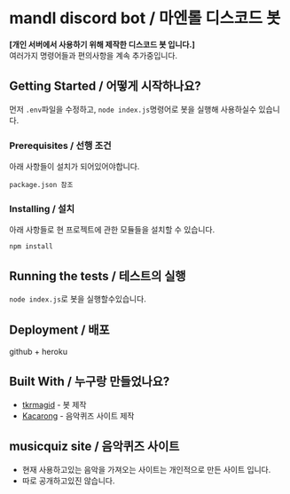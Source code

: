 # mandl discord bot / 마엔롤 디스코드 봇

**[개인 서버에서 사용하기 위해 제작한 디스코드 봇 입니다.]**  
여러가지 명령어들과 편의사항을 계속 추가중입니다.

## Getting Started / 어떻게 시작하나요?

먼저 `.env`파일을 수정하고, `node index.js`명령어로 봇을 실행해 사용하실수 있습니다.

### Prerequisites / 선행 조건

아래 사항들이 설치가 되어있어야합니다.

```
package.json 참조
```

### Installing / 설치

아래 사항들로 현 프로젝트에 관한 모듈들을 설치할 수 있습니다.

```
npm install
```

## Running the tests / 테스트의 실행

`node index.js`로 봇을 실행할수있습니다.

## Deployment / 배포

github + heroku

## Built With / 누구랑 만들었나요?

* [tkrmagid](https://github.com/asd10384) - 봇 제작
* [Kacarong](https://github.com/Kacarong) - 음악퀴즈 사이트 제작

## musicquiz site / 음악퀴즈 사이트

* 현재 사용하고있는 음악을 가져오는 사이트는 개인적으로 만든 사이트 입니다.
* 따로 공개하고있진 않습니다.
